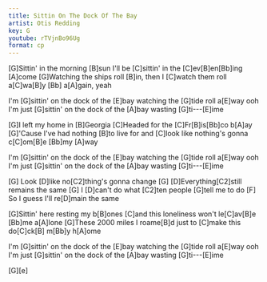 ```yaml
---
title: Sittin On The Dock Of The Bay
artist: Otis Redding
key: G
youtube: rTVjnBo96Ug
format: cp
---
```


[G]Sittin' in the morning [B]sun
I'll be [C]sittin' in the [C]ev[B]en[Bb]ing [A]come
[G]Watching the ships roll [B]in,
then I [C]watch them roll a[C]wa[B]y [Bb] a[A]gain, yeah

I'm [G]sittin' on the dock of the [E]bay
watching the [G]tide roll a[E]way
ooh I'm just [G]sittin' on the dock of the [A]bay
wasting [G]ti---[E]ime

[G]I left my home in [B]Georgia
[C]Headed for the [C]Fr[B]is[Bb]co b[A]ay
[G]'Cause I've had nothing [B]to live for
and [C]look like nothing's gonna c[C]om[B]e [Bb]my [A]way

I'm [G]sittin' on the dock of the [E]bay
watching the [G]tide roll a[E]way
ooh I'm just [G]sittin' on the dock of the [A]bay
wasting [G]ti---[E]ime

[G] Look [D]like no[C2]thing's gonna change
[G] [D]Everything[C2]still remains the same
[G] I [D]can't do what [C2]ten people [G]tell me to do
[F] So I guess I'll re[D]main the same

[G]Sittin' here resting my b[B]ones
[C]and this loneliness won't le[C]av[B]e [Bb]me a[A]lone
[G]These 2000 miles I roame[B]d
just to [C]make this do[C]ck[B] m[Bb]y h[A]ome

I'm [G]sittin' on the dock of the [E]bay
watching the [G]tide roll a[E]way
ooh I'm just [G]sittin' on the dock of the [A]bay
wasting [G]ti---[E]ime

[G][e]
